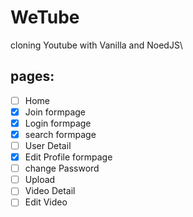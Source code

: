# WeTube
cloning Youtube with Vanilla and NoedJS\


## pages:

- [ ] Home
- [x] Join formpage
- [x] Login formpage
- [x] search formpage
- [ ] User Detail
- [x] Edit Profile formpage
- [ ] change Password
- [ ] Upload
- [ ] Video Detail
- [ ] Edit Video